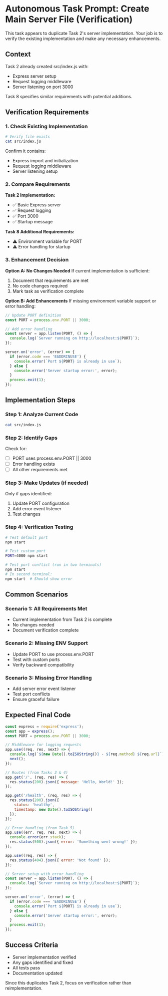 # Autonomous Task Prompt: Create Main Server File (Verification)

This task appears to duplicate Task 2's server implementation. Your job is to verify the existing implementation and make any necessary enhancements.

## Context
Task 2 already created src/index.js with:
- Express server setup
- Request logging middleware
- Server listening on port 3000

Task 8 specifies similar requirements with potential additions.

## Verification Requirements

### 1. Check Existing Implementation
```bash
# Verify file exists
cat src/index.js
```

Confirm it contains:
- Express import and initialization
- Request logging middleware
- Server listening setup

### 2. Compare Requirements

**Task 2 Implementation:**
- ✅ Basic Express server
- ✅ Request logging
- ✅ Port 3000
- ✅ Startup message

**Task 8 Additional Requirements:**
- ⚠️ Environment variable for PORT
- ⚠️ Error handling for startup

### 3. Enhancement Decision

**Option A: No Changes Needed**
If current implementation is sufficient:
1. Document that requirements are met
2. No code changes required
3. Mark task as verification complete

**Option B: Add Enhancements**
If missing environment variable support or error handling:

```javascript
// Update PORT definition
const PORT = process.env.PORT || 3000;

// Add error handling
const server = app.listen(PORT, () => {
  console.log(`Server running on http://localhost:${PORT}`);
});

server.on('error', (error) => {
  if (error.code === 'EADDRINUSE') {
    console.error(`Port ${PORT} is already in use`);
  } else {
    console.error('Server startup error:', error);
  }
  process.exit(1);
});
```

## Implementation Steps

### Step 1: Analyze Current Code
```bash
cat src/index.js
```

### Step 2: Identify Gaps
Check for:
- [ ] PORT uses process.env.PORT || 3000
- [ ] Error handling exists
- [ ] All other requirements met

### Step 3: Make Updates (if needed)
Only if gaps identified:
1. Update PORT configuration
2. Add error event listener
3. Test changes

### Step 4: Verification Testing
```bash
# Test default port
npm start

# Test custom port
PORT=4000 npm start

# Test port conflict (run in two terminals)
npm start
# In second terminal:
npm start  # Should show error
```

## Common Scenarios

### Scenario 1: All Requirements Met
- Current implementation from Task 2 is complete
- No changes needed
- Document verification complete

### Scenario 2: Missing ENV Support
- Update PORT to use process.env.PORT
- Test with custom ports
- Verify backward compatibility

### Scenario 3: Missing Error Handling
- Add server error event listener
- Test port conflicts
- Ensure graceful failure

## Expected Final Code
```javascript
const express = require('express');
const app = express();
const PORT = process.env.PORT || 3000;

// Middleware for logging requests
app.use((req, res, next) => {
  console.log(`${new Date().toISOString()} - ${req.method} ${req.url}`);
  next();
});

// Routes (from Tasks 3 & 4)
app.get('/', (req, res) => {
  res.status(200).json({ message: 'Hello, World!' });
});

app.get('/health', (req, res) => {
  res.status(200).json({
    status: 'healthy',
    timestamp: new Date().toISOString()
  });
});

// Error handling (from Task 5)
app.use((err, req, res, next) => {
  console.error(err.stack);
  res.status(500).json({ error: 'Something went wrong!' });
});

app.use((req, res) => {
  res.status(404).json({ error: 'Not found' });
});

// Server setup with error handling
const server = app.listen(PORT, () => {
  console.log(`Server running on http://localhost:${PORT}`);
});

server.on('error', (error) => {
  if (error.code === 'EADDRINUSE') {
    console.error(`Port ${PORT} is already in use`);
  } else {
    console.error('Server startup error:', error);
  }
  process.exit(1);
});
```

## Success Criteria
- Server implementation verified
- Any gaps identified and fixed
- All tests pass
- Documentation updated

Since this duplicates Task 2, focus on verification rather than reimplementation.